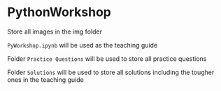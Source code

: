 # PythonWorkshop

Store all images in the img folder

`PyWorkshop.ipynb` will be used as the teaching guide

Folder `Practice Questions` will be used to store all practice questions

Folder `Solutions` will be used to store all solutions including the tougher ones in the teaching guide
